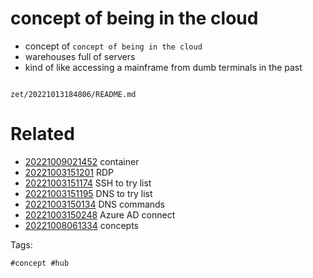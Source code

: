 # concept of being in the cloud

- concept of `concept of being in the cloud`
- warehouses full of servers
- kind of like accessing a mainframe from dumb terminals in the past

```
```

` zet/20221013184806/README.md `

# Related

- [20221009021452](/zet/20221009021452/README.md) container
- [20221003151201](/zet/20221003151201/README.md) RDP
- [20221003151174](/zet/20221003151174/README.md) SSH to try list
- [20221003151195](/zet/20221003151195/README.md) DNS to try list
- [20221003150134](/zet/20221003150134/README.md) DNS commands
- [20221003150248](/zet/20221003150248/README.md) Azure AD connect
- [20221008061334](/zet/20221008061334/README.md) concepts

Tags:

    #concept #hub
